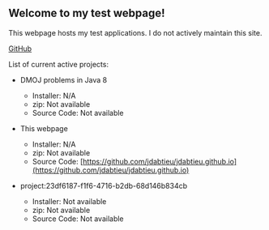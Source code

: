 ## Welcome to my test webpage!

This webpage hosts my test applications. I do not actively maintain this site.

[GitHub](https://github.com/jdabtieu)

List of current active projects:
- DMOJ problems in Java 8
  - Installer: N/A
  - zip: Not available
  - Source Code: Not available
  
- This webpage
  - Installer: N/A
  - zip: Not available
  - Source Code: [https://github.com/jdabtieu/jdabtieu.github.io](https://github.com/jdabtieu/jdabtieu.github.io)
  
- project:23df6187-f1f6-4716-b2db-68d146b834cb
  - Installer: Not available
  - zip: Not available
  - Source Code: Not available
